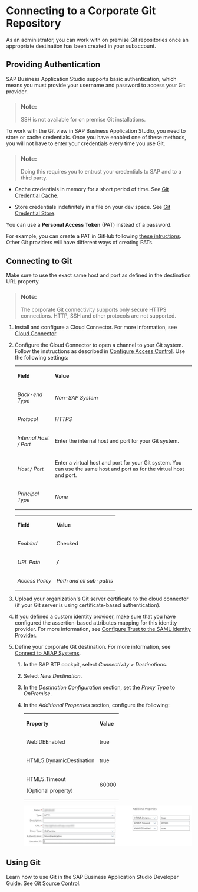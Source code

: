 <!-- loiod54ddfc1bc4f45b19dabfa0950799685 -->

# Connecting to a Corporate Git Repository

As an administrator, you can work with on premise Git repositories once an appropriate destination has been created in your subaccount.



<a name="loiod54ddfc1bc4f45b19dabfa0950799685__section_rml_hxl_tnb"/>

## Providing Authentication

SAP Business Application Studio supports basic authentication, which means you must provide your username and password to access your Git provider.

> ### Note:  
> SSH is not available for on premise Git installations.

To work with the Git view in SAP Business Application Studio, you need to store or cache credentials. Once you have enabled one of these methods, you will not have to enter your credentials every time you use Git.

> ### Note:  
> Doing this requires you to entrust your credentials to SAP and to a third party.

-   Cache credentials in memory for a short period of time. See [Git Credential Cache](https://git-scm.com/docs/git-credential-cache).

-   Store credentials indefinitely in a file on your dev space. See [Git Credential Store](https://git-scm.com/docs/git-credential-store).


You can use a **Personal Access Token** \(PAT\) instead of a password.

For example, you can create a PAT in GitHub following [these intructions](http://help.sap.com/disclaimer?site=https://docs.github.com/en/github/authenticating-to-github/creating-a-personal-access-token). Other Git providers will have different ways of creating PATs.



<a name="loiod54ddfc1bc4f45b19dabfa0950799685__section_ysr_hxl_tnb"/>

## Connecting to Git

Make sure to use the exact same host and port as defined in the destination URL property.

> ### Note:  
> The corporate Git connectivity supports only secure HTTPS connections. HTTP, SSH and other protocols are not supported.

1.  Install and configure a Cloud Connector. For more information, see [Cloud Connector](https://help.sap.com/viewer/cca91383641e40ffbe03bdc78f00f681/Cloud/en-US/e6c7616abb5710148cfcf3e75d96d596.html).

2.  Configure the Cloud Connector to open a channel to your Git system. Follow the instructions as described in [Configure Access Control](https://help.sap.com/viewer/cca91383641e40ffbe03bdc78f00f681/Cloud/en-US/f42fe4471d6a4a5fb09b7f3bb83c66a4.html). Use the following settings:


    <table>
    <tr>
    <th>

    Field


    
    </th>
    <th>

    Value


    
    </th>
    </tr>
    <tr>
    <td>

     *Back-end Type* 


    
    </td>
    <td>

     *Non-SAP System* 


    
    </td>
    </tr>
    <tr>
    <td>

    *Protocol*


    
    </td>
    <td>

     *HTTPS* 


    
    </td>
    </tr>
    <tr>
    <td>

     *Internal Host / Port* 


    
    </td>
    <td>

    Enter the internal host and port for your Git system.


    
    </td>
    </tr>
    <tr>
    <td>

     *Host / Port* 


    
    </td>
    <td>

    Enter a virtual host and port for your Git system. You can use the same host and port as for the virtual host and port.


    
    </td>
    </tr>
    <tr>
    <td>

     *Principal Type* 


    
    </td>
    <td>

     *None* 


    
    </td>
    </tr>
    </table>
    

    <table>
    <tr>
    <th>

    Field


    
    </th>
    <th>

    Value


    
    </th>
    </tr>
    <tr>
    <td>

     *Enabled* 


    
    </td>
    <td>

    Checked


    
    </td>
    </tr>
    <tr>
    <td>

     *URL Path* 


    
    </td>
    <td>

     ***/*** 


    
    </td>
    </tr>
    <tr>
    <td>

     *Access Policy* 


    
    </td>
    <td>

     *Path and all sub-paths* 


    
    </td>
    </tr>
    </table>
    
3.  Upload your organization's Git server certificate to the cloud connector \(if your Git server is using certificate-based authentication\).
4.  If you defined a custom identity provider, make sure that you have configured the assertion-based attributes mapping for this identity provider. For more information, see [Configure Trust to the SAML Identity Provider](https://help.sap.com/viewer/65de2977205c403bbc107264b8eccf4b/Cloud/en-US/dc618538d97610148155d97dcd123c24.html#loiob6cfc4bb4bff4ace90afc71b0962fcb5).
5.  Define your corporate Git destination. For more information, see [Connect to ABAP Systems](https://help.sap.com/viewer/825270ffffe74d9f988a0f0066ad59f0/CF/en-US/5c3debce758a470e8342161457fd6f70.html).
    1.  In the SAP BTP cockpit, select *Connectivity* \> *Destinations*.
    2.  Select *New Destination*.
    3.  In the *Destination Configuration* section, set the *Proxy Type* to *OnPremise*.
    4.  In the *Additional Properties* section, configure the following:


        <table>
        <tr>
        <th>

        Property


        
        </th>
        <th>

        Value


        
        </th>
        </tr>
        <tr>
        <td>

        WebIDEEnabled


        
        </td>
        <td>

        true


        
        </td>
        </tr>
        <tr>
        <td>

        HTML5.DynamicDestination


        
        </td>
        <td>

        true


        
        </td>
        </tr>
        <tr>
        <td>

        HTML5.Timeout

        \(Optional property\)


        
        </td>
        <td>

        60000


        
        </td>
        </tr>
        </table>
        
        ![](images/Create_destination_for_Git_328ecee.png)




<a name="loiod54ddfc1bc4f45b19dabfa0950799685__section_wtl_mbm_tnb"/>

## Using Git

Learn how to use Git in the SAP Business Application Studio Developer Guide. See [Git Source Control](Git_Source_Control_9689c07.md).

